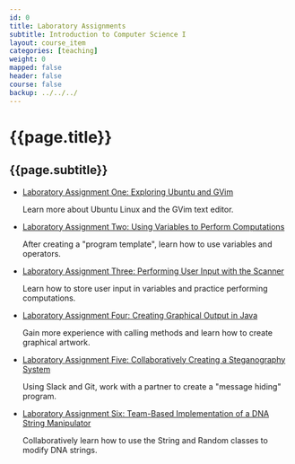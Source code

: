 ```yaml
---
id: 0
title: Laboratory Assignments
subtitle: Introduction to Computer Science I
layout: course_item
categories: [teaching]
weight: 0
mapped: false
header: false
course: false
backup: ../../../
---
```


# {{page.title}}

## {{page.subtitle}}

<ul>

<li><a href="{{site.baseurl}}teaching/cs111F2016/provide/labs/lab1/cs111F2016_lab01.pdf">Laboratory Assignment One: Exploring Ubuntu and GVim</a> <p>Learn more about Ubuntu Linux and the GVim text editor.</p>

<li><a href="{{site.baseurl}}teaching/cs111F2016/provide/labs/lab2/cs111F2016_lab02.pdf">Laboratory Assignment Two: Using Variables to Perform Computations</a> <p>After creating a "program template", learn how to use variables and operators.</p>

<li><a href="{{site.baseurl}}teaching/cs111F2016/provide/labs/lab3/cs111F2016_lab03.pdf">Laboratory Assignment Three: Performing User Input with the Scanner</a> <p>Learn how to store user input in variables and practice performing computations.</p>

<li><a href="{{site.baseurl}}teaching/cs111F2016/provide/labs/lab4/cs111F2016_lab04.pdf">Laboratory Assignment Four: Creating Graphical Output in Java</a> <p>Gain more experience with calling methods and learn how to create graphical artwork.</p>

<li><a href="{{site.baseurl}}teaching/cs111F2016/provide/labs/lab5/cs111F2016_lab05.pdf">Laboratory Assignment Five: Collaboratively Creating a Steganography System</a> <p>Using Slack and Git, work with a partner to create a "message hiding" program.</p>

<li><a href="{{site.baseurl}}teaching/cs111F2016/provide/labs/lab6/cs111F2016_lab06.pdf">Laboratory Assignment Six: Team-Based Implementation of a DNA String Manipulator</a> <p>Collaboratively learn how to use the String and Random classes to modify DNA strings.</p>

</ul>


